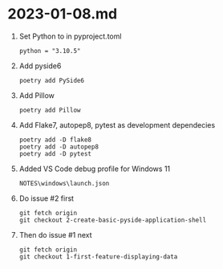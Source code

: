 # 2023-01-08.md

1. Set Python to in pyproject.toml
    ```
    python = "3.10.5"
    ```
1. Add pyside6
    ```
    poetry add PySide6
    ```
1. Add Pillow
    ```
    poetry add Pillow
    ```
1. Add Flake7, autopep8, pytest as development dependecies
    ```
    poetry add -D flake8
    poetry add -D autopep8
    poetry add -D pytest
    ```
1. Added VS Code debug profile for Windows 11
    ```
    NOTES\windows\launch.json
    ```
1. Do issue #2 first
    ```
    git fetch origin
    git checkout 2-create-basic-pyside-application-shell
    ```
1. Then do issue #1 next
    ```
    git fetch origin
    git checkout 1-first-feature-displaying-data
    ```